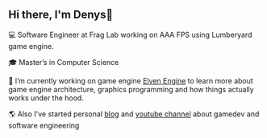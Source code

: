 Hi there, I'm Denys👋
---
:computer: Software Engineer at Frag Lab working on AAA FPS using Lumberyard game engine.

:mortar_board: Master’s in Computer Science

:wrench: I’m currently working on game engine [Elven Engine](https://github.com/denyskryvytskyi/ElvenEngine) to learn more about game engine architecture, graphics programming and how things actually works under the hood.

🌎 Also I've started personal [blog](https://denyskryvytskyi.github.io/) and [youtube channel](https://www.youtube.com/channel/UCx90zcUS9qnt0JInGaot2IQ) about gamedev and software engineering 

